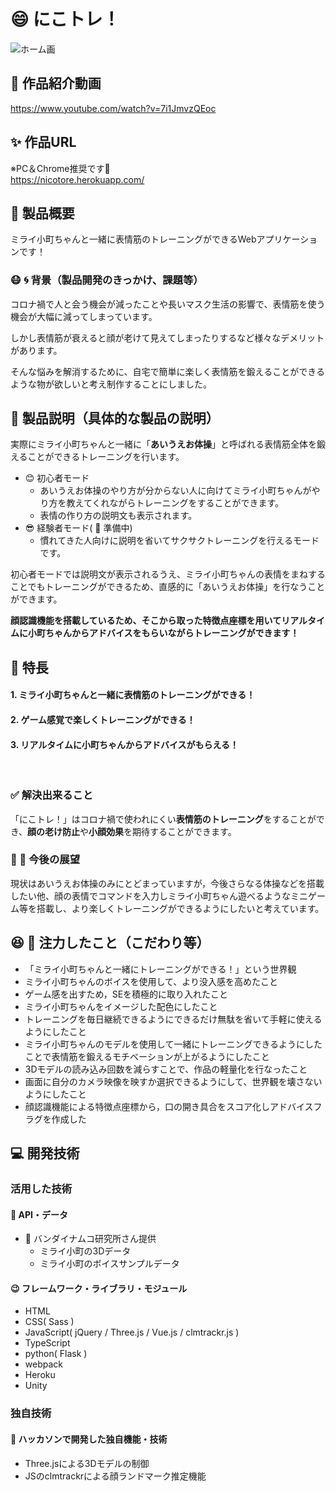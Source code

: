 # &#x1f604; にこトレ！

![ホーム画](https://user-images.githubusercontent.com/63311737/139374114-96d9272c-06b6-4e0b-a0b1-987909a693e4.png)

## &#x1f3a5; 作品紹介動画
https://www.youtube.com/watch?v=7i1JmvzQEoc
<br>

## &#x2728; 作品URL
※PC＆Chrome推奨です&#x1f647;
<br>
https://nicotore.herokuapp.com/
<br>

## &#x1f4aa; 製品概要
ミライ小町ちゃんと一緒に表情筋のトレーニングができるWebアプリケーションです！

### &#x1f637; &#x1f300; 背景（製品開発のきっかけ、課題等）
コロナ禍で人と会う機会が減ったことや長いマスク生活の影響で、表情筋を使う機会が大幅に減ってしまっています。

しかし表情筋が衰えると顔が老けて見えてしまったりするなど様々なデメリットがあります。

そんな悩みを解消するために、自宅で簡単に楽しく表情筋を鍛えることができるような物が欲しいと考え制作することにしました。

## &#x1f4dd; 製品説明（具体的な製品の説明）

実際にミライ小町ちゃんと一緒に「**あいうえお体操**」と呼ばれる表情筋全体を鍛えることができるトレーニングを行います。

- &#x1f60a; 初心者モード
  - あいうえお体操のやり方が分からない人に向けてミライ小町ちゃんがやり方を教えてくれながらトレーニングをすることができます。
  - 表情の作り方の説明文も表示されます。
- &#x1f60e; 経験者モード( &#x1f6a7; 準備中)
  - 慣れてきた人向けに説明を省いてサクサクトレーニングを行えるモードです。

初心者モードでは説明文が表示されるうえ、ミライ小町ちゃんの表情をまねすることでもトレーニングができるため、直感的に「あいうえお体操」を行なうことができます。

**顔認識機能を搭載しているため、そこから取った特徴点座標を用いてリアルタイムに小町ちゃんからアドバイスをもらいながらトレーニングができます！**

## &#x1f973; 特長

#### 1. ミライ小町ちゃんと一緒に表情筋のトレーニングができる！
#### 2. ゲーム感覚で楽しくトレーニングができる！
#### 3. リアルタイムに小町ちゃんからアドバイスがもらえる！
<br>

### &#x2705; 解決出来ること
「にこトレ！」はコロナ禍で使われにくい**表情筋のトレーニング**をすることができ、**顔の老け防止**や**小顔効果**を期待することができます。

### &#x1f31f; &#x1f52d; 今後の展望

現状はあいうえお体操のみにとどまっていますが，今後さらなる体操などを搭載したい他、顔の表情でコマンドを入力しミライ小町ちゃん遊べるようなミニゲーム等を搭載し、より楽しくトレーニングができるようにしたいと考えています。

## &#x1f606; &#x1f4af; 注力したこと（こだわり等）
* 「ミライ小町ちゃんと一緒にトレーニングができる！」という世界観
* ミライ小町ちゃんのボイスを使用して、より没入感を高めたこと
* ゲーム感を出すため，SEを積極的に取り入れたこと
* ミライ小町ちゃんをイメージした配色にしたこと
* トレーニングを毎日継続できるようにできるだけ無駄を省いて手軽に使えるようにしたこと
* ミライ小町ちゃんのモデルを使用して一緒にトレーニングできるようにしたことで表情筋を鍛えるモチベーションが上がるようにしたこと
* 3Dモデルの読み込み回数を減らすことで、作品の軽量化を行なったこと
* 画面に自分のカメラ映像を映すか選択できるようにして、世界観を壊さないようにしたこと
* 顔認識機能による特徴点座標から，口の開き具合をスコア化しアドバイスフラグを作成した

## &#x1f4bb; 開発技術
### 活用した技術
#### &#x1f4c1; API・データ
* &#x1f64c; バンダイナムコ研究所さん提供
  - ミライ小町の3Dデータ
  - ミライ小町のボイスサンプルデータ


#### &#x1f609; フレームワーク・ライブラリ・モジュール
* HTML
* CSS( Sass )
* JavaScript( jQuery / Three.js / Vue.js / clmtrackr.js )
* TypeScript
* python( Flask )
* webpack
* Heroku
* Unity

### 独自技術
#### &#x1f527; ハッカソンで開発した独自機能・技術
* Three.jsによる3Dモデルの制御
* JSのclmtrackrによる顔ランドマーク推定機能
